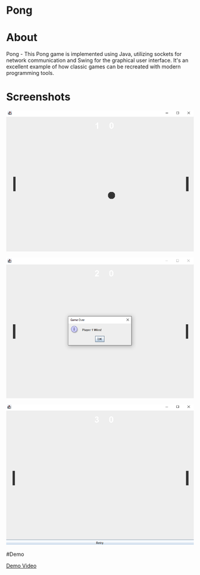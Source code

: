 # Pong

# About

Pong - This Pong game is implemented using Java, utilizing sockets for network communication and Swing for the graphical user interface. It's an excellent example of how classic games can be recreated with modern programming tools.

# Screenshots

![Start Game](https://github.com/TiberiuTech/Pong/blob/main/start.png)

![Win](https://github.com/TiberiuTech/Pong/blob/main/win.png)

![Retry](https://github.com/TiberiuTech/Pong/blob/main/retry.png)

#Demo

[Demo Video](https://drive.google.com/file/d/1qfnbLDR0EbUF4P0iD7hIFHbL33xpm1rr/view?usp=sharing)
